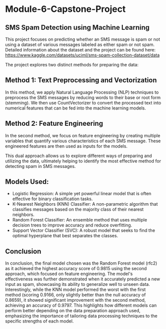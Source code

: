 # Module-6-Capstone-Project
## SMS Spam Detection using Machine Learning
This project focuses on predicting whether an SMS message is spam or not using a dataset of various messages labeled as either spam or not spam. Detailed information about the dataset and the project can be found here: https://www.kaggle.com/datasets/uciml/sms-spam-collection-dataset/data

The project explores two distinct methods for preparing the data:

## Method 1: Text Preprocessing and Vectorization
In this method, we apply Natural Language Processing (NLP) techniques to preprocess the SMS messages by reducing words to their base or root form (stemming). We then use CountVectorizer to convert the processed text into numerical features that can be fed into the machine learning models.

## Method 2: Feature Engineering
In the second method, we focus on feature engineering by creating multiple variables that quantify various characteristics of each SMS message. These engineered features are then used as inputs for the models.

This dual approach allows us to explore different ways of preparing and utilizing the data, ultimately helping to identify the most effective method for detecting spam in SMS messages.

## Models Used:
- Logistic Regression: A simple yet powerful linear model that is often effective for binary classification tasks.
- K-Nearest Neighbors (KNN) Classifier: A non-parametric algorithm that classifies messages based on the majority class of their nearest neighbors.
- Random Forest Classifier: An ensemble method that uses multiple decision trees to improve accuracy and reduce overfitting.
- Support Vector Classifier (SVC): A robust model that seeks to find the optimal hyperplane that best separates the classes.

## Conclusion
In conclusion, the final model chosen was the Random Forest model (rfc2) as it achieved the highest accuracy score of 0.9815 using the second approach, which focused on feature engineering. The model's effectiveness was further demonstrated when it accurately predicted a new input as spam, showcasing its ability to generalize well to unseen data. Interestingly, while the KNN model performed the worst with the first method (scoring 0.9166, only slightly better than the null accuracy of 0.8659), it showed significant improvement with the second method, achieving an accuracy of 0.9797. This highlights how different models can perform better depending on the data preparation approach used, emphasizing the importance of tailoring data processing techniques to the specific strengths of each model.
